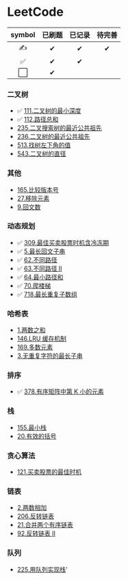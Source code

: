# LeetCode

| symbol | 已刷题 | 已记录 | 待完善 |
| :----: | :----: | :----: | :----: |
|   ✍   |   ✔    |   ✔    |   ✔    |
|   ✅   |   ✔    |   ✔    |        |
|   ⬜   |   ✔    |        |        |

### 二叉树

- ✅ [111.二叉树的最小深度](./docs/markdown/二叉树/111.二叉树的最小深度.md)
- ✅ [112.路径总和](./docs/markdown/二叉树/112.路径总和.md)
- [235.二叉搜索树的最近公共祖先](./docs/markdown/二叉树/235.二叉搜索树的最近公共祖先.md)
- [236.二叉树的最近公共祖先](./docs/markdown/二叉树/236.二叉树的最近公共祖先.md)
- [513.找树左下角的值](./docs/markdown/二叉树/513.找树左下角的值.md)
- [543.二叉树的直径](./docs/markdown/二叉树/543.二叉树的直径.md)

### 其他

- [165.比较版本号](./docs/markdown/其他/165.比较版本号.md)
- [27.移除元素](./docs/markdown/其他/27.移除元素.md)
- [9.回文数](./docs/markdown/其他/9.回文数.md)

### 动态规划

- ✅ [309.最佳买卖股票时机含冷冻期](./docs/markdown/动态规划/309.最佳买卖股票时机含冷冻期.md)
- ✅ [5.最长回文子串](./docs/markdown/动态规划/5.最长回文子串.md)
- ✅ [62.不同路径](./docs/markdown/动态规划/62.不同路径.md)
- ✅ [63.不同路径 II](./docs/markdown/动态规划/63.不同路径II.md)
- ✅ [64.最小路径和](./docs/markdown/动态规划/64.最小路径和.md)
- ✅ [70.爬楼梯](./docs/markdown/动态规划/70.爬楼梯.md)
- ✅ [718.最长重复子数组](./docs/markdown/动态规划/718.最长重复子数组.md)

### 哈希表

- [1.两数之和](./docs/markdown/哈希表/1.两数之和.md)
- [146.LRU 缓存机制](./docs/markdown/哈希表/146.LRU缓存机制.md)
- [169.多数元素](./docs/markdown/哈希表/169.多数元素.md)
- [3.无重复字符的最长子串](./docs/markdown/哈希表/3.无重复字符的最长子串.md)

### 排序

- ✅ [378.有序矩阵中第 K 小的元素](./docs/markdown/排序/378.有序矩阵中第K小的元素.md)

### 栈

- [155.最小栈](./docs/markdown/栈/155.最小栈.md)
- [20.有效的括号](./docs/markdown/栈/20.有效的括号.md)

### 贪心算法

- [121.买卖股票的最佳时机](./docs/markdown/贪心算法/121.买卖股票的最佳时机.md)

### 链表

- [2.两数相加](./docs/markdown/链表/2.两数相加.md)
- [206.反转链表](./docs/markdown/链表/206.反转链表.md)
- [21.合并两个有序链表](./docs/markdown/链表/21.合并两个有序链表.md)
- [92.反转链表 II](./docs/markdown/链表/92.反转链表II.md)

### 队列

- [225.用队列实现栈](./docs/markdown/队列/225.用队列实现栈.md)'
